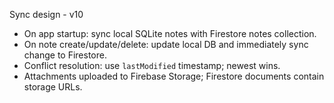 Sync design - v10

- On app startup: sync local SQLite notes with Firestore notes collection.
- On note create/update/delete: update local DB and immediately sync change to Firestore.
- Conflict resolution: use `lastModified` timestamp; newest wins.
- Attachments uploaded to Firebase Storage; Firestore documents contain storage URLs.
